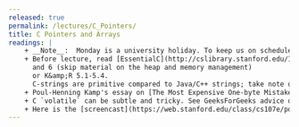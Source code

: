```yaml
---
released: true
permalink: /lectures/C_Pointers/
title: C Pointers and Arrays
readings: |
    + __Note__:  Monday is a university holiday. To keep us on schedule, Julie will cover this key material on pointers in bonus session in our regular Monday lecture slot. We will meet in Gates B12 instead of Lathrop 299. If you can't join in person, please watch screencast once posted.
    + Before lecture, read [EssentialC](http://cslibrary.stanford.edu/101/EssentialC.pdf) chapters 3 (skip material on structures)
      and 6 (skip material on the heap and memory management)
      or K&amp;R 5.1-5.4.
      C-strings are primitive compared to Java/C++ strings; take note of the manual effort required to use and pitfalls to avoid.
    + Poul-Henning Kamp's essay on [The Most Expensive One-byte Mistake](https://queue.acm.org/detail.cfm?id=2010365). _Did Ken, Dennis, and Brian choose wrong with NUL-terminated text strings?_
    + C `volatile` can be subtle and tricky. See GeeksForGeeks advice on [correct use](https://www.geeksforgeeks.org/understanding-volatile-qualifier-c-set-1-introduction/) and John Regehr's blog on what [NOT to do](https://blog.regehr.org/archives/28) with volatile
    + Here is the [screencast](https://web.stanford.edu/class/cs107e/pointers.mov) I recorded of the makeup lecture.
---
```

